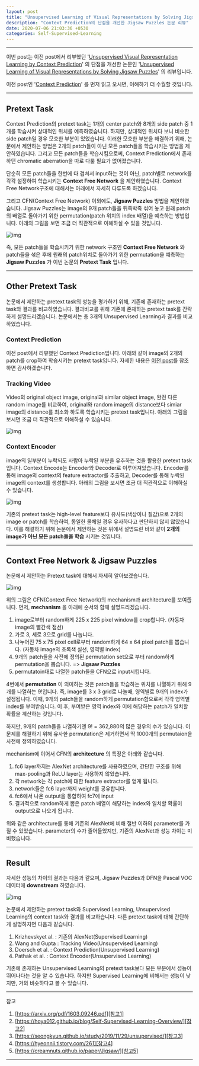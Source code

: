 ```yaml
---
layout: post
title: "Unsupervised Learning of Visual Representations by Solving Jigsaw Puzzles 논문 리뷰"
description: "Context Prediction의 단점을 개선한 Jigsaw Puzzles 논문 리뷰"
date: 2020-07-06 21:03:36 +0530
categories: Self-Supervised-Learning
---
```

---

이번 post는 이전 post에서 리뷰했던 '[Unsupervised Visual Representation Learning by Context Prediction][paper1]' 의 단점을 개선한 논문인 '[Unsupervised Learning of Visual Representations by Solving Jigsaw Puzzles][paper2]' 의 리뷰입니다.

이전 post인 '[Context Prediction][post]' 를 먼저 읽고 오시면, 이해하기 더 수월할 것입니다.

---

## Pretext Task

Context Prediction의 pretext task는 1개의 center patch와 8개의 side patch 중 1개를 학습시켜 상대적인 위치를 예측하였습니다. 하지만, 상대적인 위치다 보니 비슷한 side patch일 경우 모호한 부분이 있었습니다. 이러한 모호한 부분을 해결하기 위해, 논문에서 제안하는 방법은 2개의 patch들이 아닌 모든 patch들을 학습시키는 방법을 제안하였습니다. 그리고 모든 patch들을 학습시킴으로써, Context Prediction에서 존재하던 chromatic aberration을 따로 다룰 필요가 없어졌습니다.

단순히 모든 patch들을 한번에 다 겹쳐서 input하는 것이 아닌, patch별로 network를 각각 설정하여 학습시키는 **Context Free Network** 을 제안하였습니다. Context Free Network구조에 대해서는 아래에서 자세히 다루도록 하겠습니다.

그리고 CFN(Context Free Network) 이외에도, **Jigsaw Puzzles** 방법을 제안하였습니다. Jigsaw Puzzles는 image의 9개 patch들을 뒤죽박죽 섞어 놓고 원래 patch의 배열로 돌아가기 위한 permutation(patch 위치의 index 배열)을 예측하는 방법입니다. 아래의 그림을 보면 조금 더 직관적으로 이해하실 수 있을 것입니다.

![img](https://i.imgur.com/gfjLnOD.png)

즉, 모든 patch들을 학습시키기 위한 network 구조인 **Context Free Network** 와 patch들을 섞은 후에 원래의 patch위치로 돌아가기 위한 permutation을 예측하는 **Jigsaw Puzzles** 가 이번 논문의 **Pretext Task** 입니다.

---

## Other Pretext Task

논문에서 제안하는 pretext task의 성능을 평가하기 위해, 기존에 존재하는 pretext task와 결과를 비교하였습니다. 결과비교를 위해 기존에 존재하는 pretext task를 간략하게 설명드리겠습니다. 논문에서는 총 3개의 Unsupervised Learning과 결과를 비교하였습니다.

### Context Prediction

이전 post에서 리뷰했던 Context Prediction입니다. 아래와 같이 image의 2개의 patch를 crop하여 학습시키는 pretext task입니다. 자세한 내용은 [이전 post][post]를 참조하면 감사하겠습니다.


### Tracking Video

Video의 original object image, original과 similar object image, 완전 다른 random image를 비교하여, original와 random image의 distance보다 simiar image의 distance를 최소화 하도록 학습시키는 pretext task입니다. 아래의 그림을 보시면 조금 더 직관적으로 이해하실 수 있습니다.

![img](https://i.imgur.com/NkJRcjp.png)

### Context Encoder

image의 일부분이 누락되도 사람아 누락된 부분을 유추하는 것을 활용한 pretext task입니다. Context Encode는 Encoder와 Decoder로 이루어져있습니다. Encoder를 통해 image의 context의 feature extractor를 추출하고, Decoder를 통해 누락된 image의 context를 생성합니다. 아래의 그림을 보시면 조금 더 직관적으로 이해하실 수 있습니다.

![img](https://i.imgur.com/meRBcDz.png)

기존의 pretext task는 high-level feature보다 유사도(색상이나 질감)으로 2개의 image or patch를 학습하여, 동일한 물체일 경우 유사하다고 판단하지 않지 않았습니다. 이를 해결하기 위해 논문에서 제안하는 것은 위에서 설명드린 바와 같이 **2개의 image가 아닌 모든 patch들을 학습** 시키는 것입니다.

---

## Context Free Network & Jigsaw Puzzles

논문에서 제안하는 Pretext task에 대해서 자세히 알아보겠습니다.

![img](https://i.imgur.com/LpwAKXs.png)

위의 그림은 CFN(Context Free Network)의 mechanism과 architecture를 보여줍니다. 먼저, **mechanism** 을 아래에 순서와 함께 설명드리겠습니다.

1. image로부터 random하게 225 x 225 pixel window를 crop합니다. (자동차 image의 빨간색 점선)
1. 가로 3, 세로 3으로 grid를 나눕니다.
1. 나누어진 75 x 75 pixel cell로부터 random하게 64 x 64 pixel patch를 뽑습니다. (자동차 image의 초록색 실선, 영역별 index)
1. 9개의 patch들을 사전에 정의된 permutation set으로 부터 random하게 permutation을 뽑습니다. => **Jigsaw Puzzles**
1. permutatoin대로 나열한 patch들을 CFN으로 input시킵니다.

4번에서 **permutation** 이 의미하는 것은 patch들을 학습하는 위치를 나열하기 위해 9개를 나열하는 9!입니다. 즉, image를 3 x 3 grid로 나눌때, 영역별로 9개의 index가 설정됩니다. 이때, 9개의 patch들을 random하게 permutation함으로써 각각 영역별 index를 부여받습니다. 이 후, 부여받은 영역 index와 이에 해당하는 patch가 일치할 확률을 계산하는 것입니다.

하지만, 9개의 patch들을 나열하기엔 9! = 362,880의 많은 경우의 수가 있습니다. 이 문제를 해결하기 위해 유사한 permutation은 제거하면서 딱 1000개의 permutaion을 사전에 정의하였습니다.

mechanism에 이어서 CFN의 **architecture** 의 특징은 아래와 같습니다.

1. fc6 layer까지는 AlexNet architecture를 사용하였으며, 간단한 구조를 위해 max-pooling과 ReLU layer는 사용하지 않았습니다.
1. 각 network는 각 patch에 대한 feature extractor를 얻게 됩니다.
1. network들은 fc6 layer까지 weight를 공유합니다.
1. fc6에서 나온 output을 통합하여 fc7에 input
1. 결과적으로 random하게 뽑은 patch 배열이 해당하는 index와 일치할 확률이 output으로 나오게 됩니다.

위와 같은 architecture를 통해 기존의 AlexNet에 비해 절반 이하의 parameter를 가질 수 있었습니다. parameter의 수가 줄어들었지만, 기존의 AlexNet과 성능 차이는 미비했습니다.

---

## Result

자세한 성능의 차이의 결과는 다음과 같으며, Jigsaw Puzzles과 DFN을 Pascal VOC 데이터에 **downstream** 하였습니다.

![img](https://i.imgur.com/v3YGSAY.png)

논문에서 제안하는 pretext task와 Supervised Learning, Unsupervised Learning의 context task와 결과를 비교하습니다. 다른 pretext task에 대해 간단하게 설명하자면 다음과 같습니다.

1. Krizhevskyet al. : 기존의 AlexNet(Supervised Learning)
1. Wang and Gupta : Tracking Video(Unsupervised Learning)
1. Doersch et al. : Context Prediction(Unsupervised Learning)
1. Pathak et al. : Context Encoder(Unsupervised Learning)

기존에 존재하는 Unsupervised Learning의 pretext task보다 모든 부분에서 성능이 뛰어나다는 것을 알 수 있습니다. 하지만 Supervised Learning에 비해서는 성능이 낮지만, 거의 비슷하다고 볼 수 있습니다.

---

참고
1. [https://arxiv.org/pdf/1603.09246.pdf][참고1]
1. [https://hoya012.github.io/blog/Self-Supervised-Learning-Overview/][참고2]
1. [https://seongkyun.github.io/study/2019/11/29/unsupervised/][참고3]
1. [https://hyeonnii.tistory.com/261][참고4]
1. [https://creamnuts.github.io/paper/Jigsaw/][참고5]

---

[paper1]: https://www.cv-foundation.org/openaccess/content_iccv_2015/papers/Doersch_Unsupervised_Visual_Representation_ICCV_2015_paper.pdf
[paper2]: https://arxiv.org/pdf/1603.09246.pdf
[post]: https://doubleby.github.io/self-supervised-learning/2020/07/02/Context-Prediction/
[참고1]: https://arxiv.org/pdf/1603.09246.pdf
[참고2]: https://hoya012.github.io/blog/Self-Supervised-Learning-Overview/
[참고3]: https://seongkyun.github.io/study/2019/11/29/unsupervised/
[참고4]: https://hyeonnii.tistory.com/261
[참고5]: https://creamnuts.github.io/paper/Jigsaw/

